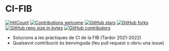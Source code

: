 # CI-FIB
[![HitCount](https://hits.dwyl.com/miquelt9/CI-FIB.svg?style=flat-square&show=unique)](http://hits.dwyl.com/miquelt9/CI-FIB)
[![Contributions welcome](https://img.shields.io/badge/contributions-welcome-brightgreen.svg?style=flat&show=unique)](/CONTRIBUTING.md)
[![GitHub stars](https://img.shields.io/github/stars/miquelt9/CI-FIB.svg)](https://GitHub.com/miquelt9/CI-FIB/stargazers/)
[![GitHub forks](https://img.shields.io/github/forks/miquelt9/CI-FIB.svg)](https://GitHub.com/miquelt9/CI-FIB/network/)
[![GitHub repo size in bytes](https://img.shields.io/github/repo-size/miquelt9/CI-FIB.svg)](https://github.com/miquelt9/CI-FIB)
[![GitHub contributors](https://img.shields.io/github/contributors/miquelt9/CI-FIB.svg)](https://GitHub.com/miquelt9/CI-FIB/graphs/contributors/)

- Solucions a les pràctiques de CI de la FIB (Tardor 2021-2022)
- Qualsevol contribució és benvinguda (feu pull request o obriu una issue)
